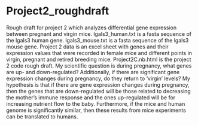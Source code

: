 # Project2_roughdraft
Rough draft for project 2 which analyzes differential gene expression between pregnant and virgin mice.
lgals3_human.txt is a fasta sequence of the lgals3 human gene. lgals3_mouse.txt is a fasta sequence of the lgals3 mouse gene. Project 2 data is an excel sheet with genes and their expression values that were recorded in female mice and different points in virgin, pregnant and retired breeding mice. Project2C.nb.html is the project 2 code rough draft.
My scientific question is during pregnancy, what genes are up- and down-regulated? Additionally, if there are significant gene expression changes during pregnancy, do they return to ‘virgin’ levels? My hypothesis is that if there are gene expression changes during pregnancy, then the genes that are down-regulated will be those related to decreasing the mother’s immune response and the ones up-regulated will be for increasing nutrient flow to the baby. Furthermore, if the mice and human genome is significantly similar, then these results from mice experiments can be translated to humans. 

